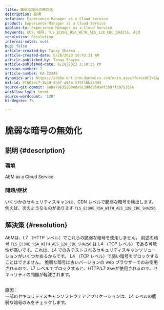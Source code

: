```yaml
---
title: 脆弱な暗号の無効化
description: 説明
solution: Experience Manager as a Cloud Service
product: Experience Manager as a Cloud Service
applies-to: Experience Manager as a Cloud Service
keywords: KCS，暗号，TLS_ECDHE_RSA_WITH_AES_128_CBC_SHA256, AEM
resolution: Resolution
internal-notes: null
bug: false
article-created-by: Tanay Sharma .
article-created-date: 6/26/2023 10:43:31 AM
article-published-by: Tanay Sharma .
article-published-date: 6/28/2023 1:18:25 PM
version-number: 1
article-number: KA-22348
dynamics-url: https://adobe-ent.crm.dynamics.com/main.aspx?forceUCI=1&pagetype=entityrecord&etn=knowledgearticle&id=5e242c46-0e14-ee11-8f6e-6045bd006295
exl-id: 8f608ec7-2b39-4b6f-a84e-570f16b554d4
source-git-commit: aa6a79635380eda913ddd95da0f2b97fc975356e
workflow-type: tm+mt
source-wordcount: '120'
ht-degree: 7%

---
```


# 脆弱な暗号の無効化

## 説明 {#description}


### 環境

AEM as a Cloud Service

### 問題/症状

いくつかのセキュリティスキャンは、CDN レベルで脆弱な暗号を検出します。例えば、次のようなものがあります `TLS_ECDHE_RSA_WITH_AES_128_CBC_SHA256`.


## 解決策 {#resolution}


AEMは、L7 （HTTP レベル）でこれらの脆弱な暗号を使用しません。 前述の暗号 `TLS_ECDHE_RSA_WITH_AES_128_CBC_SHA256` は L4 （TCP レベル）である可能性が高いです。これは、L4 でのみテストされるセキュリティスキャンソリューションがいくつかあるからです。 L4 （TCP レベル）で弱い暗号をブロックすることはできません。 脆弱な暗号は古いバージョンの web ブラウザーでのみ使用されるので、L7 レベルでブロックすると、HTTP/L7 のみが使用されるので、セキュリティの問題が軽減されます。


<br>原因：<br>
一部のセキュリティスキャンソフトウェアアプリケーションは、L4 レベルの脆弱な暗号のみをチェックします。

